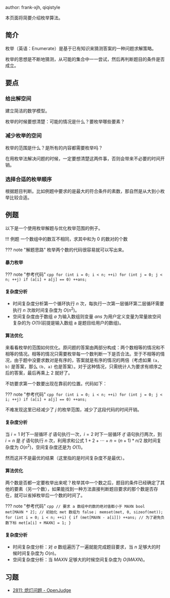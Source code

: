 author: frank-xjh, qiqistyle

本页面将简要介绍枚举算法。

## 简介

枚举（英语：Enumerate）是基于已有知识来猜测答案的一种问题求解策略。

枚举的思想是不断地猜测，从可能的集合中一一尝试，然后再判断题目的条件是否成立。

## 要点

### 给出解空间

建立简洁的数学模型。

枚举的时候要想清楚：可能的情况是什么？要枚举哪些要素？

### 减少枚举的空间

枚举的范围是什么？是所有的内容都需要枚举吗？

在用枚举法解决问题的时候，一定要想清楚这两件事，否则会带来不必要的时间开销。

### 选择合适的枚举顺序

根据题目判断。比如例题中要求的是最大的符合条件的素数，那自然是从大到小枚举比较合适。

## 例题

以下是一个使用枚举解题与优化枚举范围的例子。

!!! 例题
    一个数组中的数互不相同，求其中和为 $0$ 的数对的个数

??? note "解题思路"
    枚举两个数的代码很容易就可以写出来。

#### 暴力枚举

??? note "参考代码" 
    ```cpp
    for (int i = 0; i < n; ++i)
      for (int j = 0; j < n; ++j)
        if (a[i] + a[j] == 0) ++ans;
    ```

#### 复杂度分析

- 时间复杂度分析第一个循环执行 $n$ 次，每执行一次第一层循环第二层循环需要执行 $n$ 次故时间复杂度为 $O(n^2)$。
- 空间复杂度由于数组 $a$ 为输入数组则变量 $ans$ 为用户定义变量为常量故空间复杂的为 $O(1)$(前提是输入数组 a 是题目给用户的数组)。

#### 算法优化

来看看枚举的范围如何优化。原问题的答案由两部分构成：两个数相等的情况和不相等的情况。相等的情况只需要枚举每一个数判断一下是否合法。至于不相等的情况，由于题中没要求数对是有序的，答案就是有序的情况的两倍（考虑如果 `(a, b)` 是答案，那么 `(b, a)` 也是答案）。对于这种情况，只需统计人为要求有顺序之后的答案，最后再乘上 $2$ 就好了。

不妨要求第一个数要出现在靠前的位置。代码如下：

??? note "参考代码" 
    ```cpp
    for (int i = 0; i < n; ++i)
      for (int j = 0; j < i; ++j)
        if (a[i] + a[j] == 0) ++ans;
    ```

不难发现这里已经减少了 $j$ 的枚举范围，减少了这段代码的时间开销。

#### 复杂度分析

当 $i=1$ 时下一层循环 $if$ 语句执行一次，$i=2$ 时下一层循环 $if$ 语句执行两次，到 $i=n$ 是 $if$ 语句执行 $n$ 次，利用求和公式 $1+2+\cdots+n= (n+1)*n/2$ 故时间复杂度为 $O(n^2)$，空间复杂度还是为 $O(1)$。

然而这并不是最优的结果（这里指的是时间复杂度不是最优）。

#### 算法优化

两个数是否都一定要枚举出来呢？枚举其中一个数之后，题目的条件已经确定了其他的要素（另一个数），如果能找到一种方法直接判断题目要求的那个数是否存在，就可以省掉枚举后一个数的时间了。

??? note "参考代码" 
    ```cpp
    // 要求 a 数组中的数的绝对值都小于 MAXN
    bool met[MAXN * 2];
    // 初始化 met 数组为 false；
    memset(met, 0, sizeof(met));
    for (int i = 0; i < n; ++i) {
      if (met[MAXN - a[i]]) ++ans;
      // 为了避免负数下标
      met[a[i] + MAXN] = 1;
    }
    ```

#### 复杂度分析

- 时间复杂度分析：对 $a$ 数组遍历了一遍就能完成题目要求，当 $n$ 足够大的时候时间复杂度为 $O(n)$。
- 空间复杂度分析：当 $MAXN$ 足够大的时候空间复杂度为 $O(MAXN)$。

## 习题

- [2811: 熄灯问题 - OpenJudge](http://bailian.openjudge.cn/practice/2811/)
